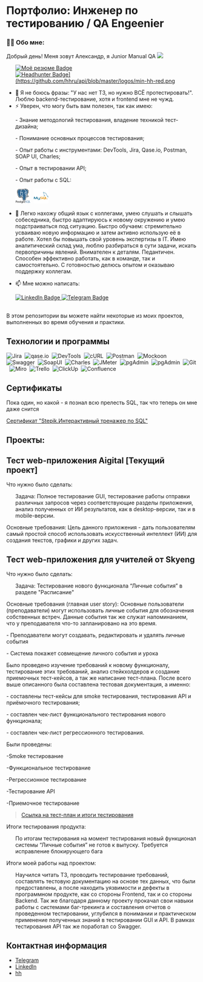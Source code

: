 # Портфолио: Инженер по тестированию / QA Engeenier
### :man_technologist: Обо мне:

Добрый день! Меня зовут Александр, я Junior Manual QA <img src="https://media.giphy.com/media/WUlplcMpOCEmTGBtBW/giphy.gif" width="32">

<ol><div id="badges">
  <a href="https://drive.google.com/file/d/1WGEX2FkXVxr01m1WLmulVa10T6V7ZE65/view?usp=sharing">
    <img src="https://img.shields.io/badge/Моё резюме-blue?style=for-the-badge&logo=Моё резюме&logoColor=white" alt="Моё резюме Badge"/>
  </a>
  <a href="https://tbilisi.headhunter.ge/resume/9d24f520ff0be280fb0039ed1f595a31337a51">
    <img src="https://img.shields.io/badge/headhunter-red?style=for-the-badge&logo=headhunter&logoColor=white" alt="Headhunter Badge](https://github.com/hhru/api/blob/master/logos/min-hh-red.png"/>
  </a>
</div> </ol>



- :telescope: Я не боюсь фразы: "У нас нет ТЗ, но нужно ВСЁ протестировать!". Люблю backend-тестирование, хотя и frontend мне не чужд.
- :zap: Уверен, что могу быть вам полезен, так как имею:
 <ol>- Знание методологий тестирования, владение техникой тест-дизайна;</ol>
 <ol>- Понимание основных процессов тестирования;</ol>
 <ol>- Опыт работы с инструментами: DevTools, Jira, Qase.io, Postman, SOAP UI, Charles;</ol>
 <ol>- Опыт в тестировании API;</ol>
 <ol>- Опыт работы с SQL:</ol>
  
   <ol><div> <img src="https://github.com/devicons/devicon/blob/master/icons/postgresql/postgresql-original-wordmark.svg" title="PostgreSQL" alt="PostgreSQL" width="40" height="40"/>&nbsp;
    <img src="https://github.com/devicons/devicon/blob/master/icons/mysql/mysql-original-wordmark.svg" title="MySQL"  alt="MySQL" width="40" height="40"/>&nbsp;</div>  </ol>

- :seedling: Легко нахожу общий язык с коллегами, умею слушать и слышать собеседника, быстро адаптируюсь к новому окружению и умею подстраиваться под ситуацию.
Быстро обучаем: стремительно усваиваю новую информацию и затем активно использую её в работе. Хотел бы повышать свой уровень экспертизы в IT.
Имею аналитический склад ума, люблю разбираться в сути задачи, искать первопричины явлений. Внимателен к деталям. Педантичен.
Способен эффективно работать, как в команде, так и самостоятельно. С готовностью делюсь опытом и оказываю поддержку коллегам.

- :mailbox: Мне можно написать:
 <ol><div id="badges">
  <a href="https://www.linkedin.com/in/aleksandr-zuikov">
    <img src="https://img.shields.io/badge/LinkedIn-blue?style=for-the-badge&logo=linkedin&logoColor=white" alt="LinkedIn Badge"/>
  </a>
  <a href="https://t.me/sasha_ekberg">
    <img src="https://img.shields.io/badge/Telegram-blue?style=for-the-badge&logo=telegram&logoColor=white" alt="Telegram Badge"/>
  </a>
</div> </ol>

<br>В этом репозитории вы можете найти некоторые из моих проектов, выполненных во время обучения и практики.
<br>

## Технологии и программы
<div> 
 <img src="https://img.shields.io/badge/Jira-blue" title="Jira" alt="Jira" width="44" height="30"/>&nbsp;
  <img src="https://img.shields.io/badge/qase.io-purple" title="qase.io" alt="qase.io" width="80" height="30"/>&nbsp;
  <img src="https://img.shields.io/badge/DevTools-grey" title="DevTools" alt="DevTools" width="80" height="30"/>&nbsp;
 <img src="https://img.shields.io/badge/cURL-black" title="cURL" alt="cURL" width="45" height="30"/>&nbsp;
  <img src="https://img.shields.io/badge/Postman-orange" title="Postman" alt="Postman" width="80" height="30"/>&nbsp;
 <img src="https://img.shields.io/badge/Mockoon-black" title="Mockoon" alt="Mockoon" width="80" height="30"/>&nbsp;
 <img src="https://img.shields.io/badge/Swagger-green" title="Swagger" alt="Swagger" width="80" height="30"/>&nbsp;
 <img src="https://img.shields.io/badge/SoapUI-yellow" title="SoapUI" alt="SoapUI" width="80" height="30"/>&nbsp;
   <img src="https://img.shields.io/badge/Charles-white" title="Charles" alt="Charles" width="80" height="30"/>&nbsp;
 <img src="https://img.shields.io/badge/JMeter-red" title="JMeter" alt="JMeter" width="60" height="30"/>&nbsp;
 <img src="https://img.shields.io/badge/pgAdmin-grey" title="pgAdmin" alt="pgAdmin" width="80" height="30"/>&nbsp;
 <img src="https://img.shields.io/badge/DBeaver-white" title="pgAdmin" alt="pgAdmin" width="80" height="30"/>&nbsp;
 <img src="https://img.shields.io/badge/Git-black" title="Git" alt="Git" width="40" height="30"/>&nbsp;
  <img src="https://img.shields.io/badge/Miro-yellow" title="Miro" alt="Miro" width="44" height="30"/>&nbsp;
 <img src="https://img.shields.io/badge/Trello-blue" title="Trello" alt="Trello" width="60" height="30"/>&nbsp;
 <img src="https://img.shields.io/badge/ClickUp-pink" title="ClickUp" alt="ClickUp" width="80" height="30"/>&nbsp;
<img src="https://img.shields.io/badge/Confluence-blue" title="Confluence" alt="Confluence" width="100" height="30"/>&nbsp;

 
</div> 

## Сертификаты
<p>Пока один, но какой - я познал всю прелесть SQL, так что теперь он мне даже снится</p>
<a href="https://stepik.org/cert/2129689">Сертификат "Stepik.Интерактивный тренажер по SQL"</a>

## Проекты:
## Тест web-приложения Aigital [Текущий проект]
<p>Что нужно было сделать:<p>
<ol>Задача: Полное тестирование GUI, тестирование работы отправки различных запросов через соответствующие разделы приложения, анализ полученных от ИИ результатов, как в desktop-версии, так и в mobile-версии.</ol>

<p>Основные требования: Цель данного приложения - дать пользователям самый простой способ использовать искусственный интеллект (ИИ) для создания текстов, графики и других задач.</p>


## Тест web-приложения для учителей от Skyeng
<p>Что нужно было сделать:<p>
<ol>Задача: Тестирование нового функционала “Личные события” в разделе "Расписание"</ol>

<p>Основные требования (главная user story): Основные пользователи (преподаватели) могут использовать личные события для обозначения собственных встреч. Данные события так же служат напоминанием, что у преподавателя что-то запланировано на это время.
<p>- Преподаватели могут создавать, редактировать и удалять личные события</p>
<p>- Система покажет совмещение личного события и урока</p>

<p>Было проведено изучение требований к новому функционалу, тестирование этих требований, анализ стейкхолдеров и создание приемочных тест-кейсов, а так же написание тест-плана. После всего выше описанного была составлена тестовая документация, а именно: 
<p>- составлены тест-кейсы для smoke тестирования, тестирования API и приёмочного тестирования;</p>
<p>- составлен чек-лист функционального тестирования нового функционала;</p>
<p>- составлен чек-лист регрессионного тестирования.</p>

Были проведены:
<p>-Smoke тестирование</p>
<p>-Функциональное тестирование</p>
<p>-Регрессионное тестирование</p>
<p>-Тестирование API</p>
<p>-Приемочное тестирование</p>

> <a href="https://drive.google.com/file/d/1ckOMNXTAV29eul8SkIiUfzAlJgB7Ramy/view?usp=drive_link">Ссылка на тест-план и итоги тестирования</a>
 
 <p>Итоги тестирования продукта:<p>
<ol>По итогам тестирования на момент тестирования новый функционал системы “Личные события” не готов к выпуску. Требуется исправление блокирующего бага</ol>

 <p>Итоги моей работы над проектом:<p>
<ol>Научился читать ТЗ, проводить тестирование требований, составлять тестовую документацию на основе тех данных, что были предоставлены, а после находить уязвимости и дефекты в программном продукте, как со стороны Frontend, так и со стороны Backend. Так же благодаря данному проекту прокачал свои навыки работы с системами баг-трекинга и составления отчетов о проведенном тестировании, углубился в понимании и практическом применение полученных знаний в тестировании GUI и API. В рамках тестирования API так же поработал со Swagger.</ol>

## Контактная информация
- [Telegram](https://t.me/sasha_ekberg)
- [LinkedIn](https://www.linkedin.com/in/aleksandr-zuikov)
- [hh](https://tbilisi.headhunter.ge/resume/9d24f520ff0be280fb0039ed1f595a31337a51)
